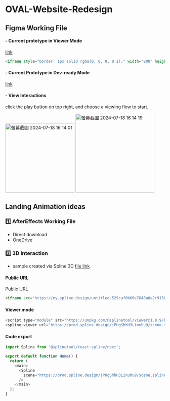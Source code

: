 # OVAL-Website-Redesign


## Figma Working File

#### - Current prototype in Viewer Mode
[link](https://www.figma.com/proto/ZzGzh4exIQbatiATwgayE5/OVAL-new-website?node-id=0-1&t=wU1dHKS6KcuQMues-1) 
```html
<iframe style="border: 1px solid rgba(0, 0, 0, 0.1);" width="800" height="450" src="https://www.figma.com/embed?embed_host=share&url=https%3A%2F%2Fwww.figma.com%2Fdesign%2FZzGzh4exIQbatiATwgayE5%2FOVAL-new-website%3Fnode-id%3D0-1%26t%3DwU1dHKS6KcuQMues-1" allowfullscreen></iframe>
```
#### - Current Prototype in Dev-ready Mode 
[link](https://www.figma.com/design/ZzGzh4exIQbatiATwgayE5/OVAL-new-website?m=dev&node-id=0-1&t=wU1dHKS6KcuQMues-1)


#### - View Interactions
click the play button on top right, and choose a viewing flow to start.

<img width="218" alt="螢幕截圖 2024-07-18 16 14 01" src="https://github.com/user-attachments/assets/922ee2b2-d613-438b-853d-370505467c37">
<img width="249" alt="螢幕截圖 2024-07-18 16 14 19" src="https://github.com/user-attachments/assets/bdcd6ea7-47df-4f85-8859-93cd992cc4a4">

## Landing Animation ideas
### 1️⃣ AfterEffects Working File
- Direct download
- [OneDrive](https://ovalhk-my.sharepoint.com/:f:/g/personal/annxu_ovaldesign_com_hk/EvQYWEzPluhDqlcK3BKRFhwBcwSl7U-dBswp-sM73qMYAw?e=Eb5iH5)

  
### 2️⃣ 3D Interaction
- sample created via Spline 3D 
[file link](https://app.spline.design/file/fdf466b8-b917-483c-8523-2ba6a919cdc1)

#### Public URL
[Public URL](https://my.spline.design/untitled-529caf0b60e7840a8a2c91383be8ce23/) 
```html
<iframe src='https://my.spline.design/untitled-529caf0b60e7840a8a2c91383be8ce23/' frameborder='0' width='100%' height='100%'></iframe>
```

#### Viewer mode
```js
<script type="module" src="https://unpkg.com/@splinetool/viewer@1.8.9/build/spline-viewer.js"></script>
<spline-viewer url="https://prod.spline.design/jPHgShhH3Linuhu9/scene.splinecode"></spline-viewer>
```

#### Code export
```js
import Spline from '@splinetool/react-spline/next';

export default function Home() {
  return (
    <main>
      <Spline
        scene="https://prod.spline.design/jPHgShhH3Linuhu9/scene.splinecode" 
      />
    </main>
  );
}
```

